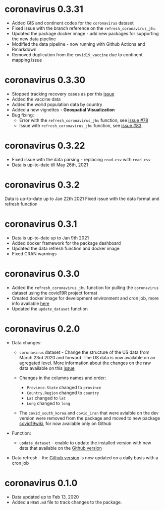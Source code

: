 # coronavirus 0.3.31

- Added GIS and continent codes for the `coronavirus` dataset
- Fixed issue with the branch reference on the `refresh_coronavirus_jhu`
- Updated the package docker image - add new packages for supporting the new data pipeline
- Modified the data pipeline - now running with Github Actions and Rmarkdown
- Removed duplication from the `covid19_vaccine` due to continent mapping issue


# coronavirus 0.3.30

- Stopped tracking recovery cases as per this [issue](https://github.com/CSSEGISandData/COVID-19/issues/4465)
- Added the vaccine data
- Added the world population data by country
- Added a new vignettes - **Geospatial Visualization**
- Bug fixing:
  - Error with the `refresh_coronavirus_jhu` function, see [issue #78](https://github.com/RamiKrispin/coronavirus/issues/78)
  - Issue with `refresh_coronavirus_jhu` function, see [issue #83](https://github.com/RamiKrispin/coronavirus/issues/83)


# coronavirus 0.3.22

-   Fixed issue with the data parsing - replacing `read.csv` with `read_csv`
-   Data is up-to-date till May 26th, 2021

# coronavirus 0.3.2

Data is up-to-date up to Jan 22th 2021 Fixed issue with the data format and refresh function

# coronavirus 0.3.1

-   Data is up-to-date up to Jan 9th 2021
-   Added docker framework for the package dashboard
-   Updated the data refresh function and docker image
-   Fixed CRAN warnings

# coronavirus 0.3.0

-   Added the `refresh_coronavirus_jhu` function for pulling the `coronavirus` dataset using the covid19R project format
-   Created docker image for development environment and cron job, more info available [here](https://github.com/RamiKrispin/coronavirus/tree/master/docker)
-   Updated the `update_dataset` function

# coronavirus 0.2.0

-   Data changes:

    -   `coronavirus` dataset - Change the structure of the US data from March 23rd 2020 and forward. The US data is now available on an agregated level. More information about the changes on the raw data available on this [issue](https://github.com/CSSEGISandData/COVID-19/issues/1250)

    -   Changes in the columns names and order:

        -   `Province.State` changed to `province`
        -   `Country.Region` changed to `country`
        -   `Lat` changed to `lat`
        -   `Long` changed to `long`

    -   The `covid_south_korea` and `covid_iran` that were avialble on the dev version were removed from the package and moved to new package [covid19wiki](https://github.com/RamiKrispin/covid19wiki), for now available only on Github

-   Function:

    -   `update_dataset` - enable to update the installed version with new data that available on the [Github version](https://github.com/RamiKrispin/coronavirus)

-   Data refresh - the [Github version](https://github.com/RamiKrispin/coronavirus) is now updated on a daily basis with a cron job

# coronavirus 0.1.0

-   Data updated up to Feb 13, 2020
-   Added a `NEWS.md` file to track changes to the package.
